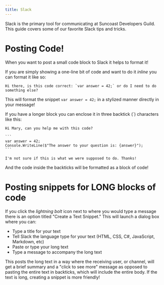```yaml
---
title: Slack
---
```


Slack is the primary tool for communicating at Suncoast Developers Guild. This
guide covers some of our favorite Slack tips and tricks.

# Posting Code!

When you want to post a small code block to Slack it helps to format it!

If you are simply showing a one-line bit of code and want to do it _inline_ you
can format it like so:

```
Hi there, is this code correct: `var answer = 42;` or do I need to do something else?
```

This will format the snippet `var answer = 42;` in a stylized manner directly in
your message!

If you have a longer block you can enclose it in three backtick (\`) characters
like this:

````
Hi Mary, can you help me with this code?

```
var answer = 42;
Console.WriteLine($"The answer to your question is: {answer}");
```

I'm not sure if this is what we were supposed to do. Thanks!

````

And the code inside the backticks will be formatted as a block of code!

# Posting snippets for LONG blocks of code

If you click the _lightning bolt_ icon next to where you would type a message
there is an option titled "Create a Text Snippet." This will launch a dialog box
where you can:

- Type a title for your text
- Tell Slack the language type for your text (HTML, CSS, C#, JavaScript,
  Markdown, etc)
- Paste or type your long text
- Type a message to accompany the long text

This posts the long text in a way where the receiving user, or channel, will get
a brief summary and a "click to see more" message as opposed to pasting the
entire text in backticks, which will include the entire body. If the text is
long, creating a snippet is more friendly!
